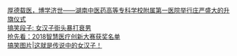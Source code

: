   
[厚德载医，博学济世——湖南中医药高等专科学校附属第一医院举行庄严盛大的升旗仪式](http://www.dianyue.me/archives/824/5vizyd7wx3ixptcp/)  
[搞笑段子: 女汉子街头暴打衰男](http://www.dianyue.me/archives/204/64cfc0g31tln3okr/)  
[抢先看：2018智慧医疗创新大赛获奖名单](http://www.dianyue.me/archives/401/aaq5ip4it6vigck8/)  
[搞笑图片|这就是传说中的女汉子！](http://www.dianyue.me/archives/305/r2kjkcj69jlpiymk/)
